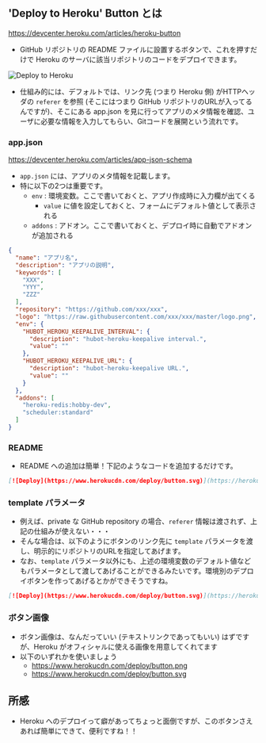 
## 'Deploy to Heroku' Button とは

<https://devcenter.heroku.com/articles/heroku-button>

- GitHub リポジトリの README ファイルに設置するボタンで、これを押すだけで Heroku のサーバに該当リポジトリのコードをデプロイできます。

![Deploy to Heroku](https://www.herokucdn.com/deploy/button.svg)

- 仕組み的には、デフォルトでは、リンク先 (つまり Heroku 側) がHTTPヘッダの `referer` を参照 (そこにはつまり GitHub リポジトリのURLが入ってるんですが)、そこにある app.json を見に行ってアプリのメタ情報を確認、ユーザに必要な情報を入力してもらい、Gitコードを展開という流れです。

### app.json

<https://devcenter.heroku.com/articles/app-json-schema>

- `app.json` には、アプリのメタ情報を記載します。
- 特に以下の2つは重要です。
   - `env` : 環境変数。ここで書いておくと、アプリ作成時に入力欄が出てくる
      - `value` に値を設定しておくと、フォームにデフォルト値として表示される
   - `addons` : アドオン。ここで書いておくと、デプロイ時に自動でアドオンが追加される

```JSON:app.json
{
  "name": "アプリ名",
  "description": "アプリの説明",
  "keywords": [
    "XXX",
    "YYY",
    "ZZZ"
  ],
  "repository": "https://github.com/xxx/xxx",
  "logo": "https://raw.githubusercontent.com/xxx/xxx/master/logo.png",
  "env": {
    "HUBOT_HEROKU_KEEPALIVE_INTERVAL": {
      "description": "hubot-heroku-keepalive interval.",
      "value": ""
    },
    "HUBOT_HEROKU_KEEPALIVE_URL": {
      "description": "hubot-heroku-keepalive URL.",
      "value": ""
    }
  },
  "addons": [
    "heroku-redis:hobby-dev",
    "scheduler:standard"
  ]
}
```

### README

- README への追加は簡単！下記のようなコードを追加するだけです。

```Markdown:README.md
[![Deploy](https://www.herokucdn.com/deploy/button.svg)](https://heroku.com/deploy)
```

### template パラメータ

- 例えば、private な GitHub repository の場合、`referer` 情報は渡されず、上記の仕組みが使えない・・・
- そんな場合は、以下のようにボタンのリンク先に `template` パラメータを渡し、明示的にリポジトリのURLを指定してあげます。
- なお、`template` パラメータ以外にも、上述の環境変数のデフォルト値などもパラメータとして渡してあげることができるみたいです。環境別のデプロイボタンを作ってあげるとかができそうですね。

```Markdown:README.md
[![Deploy](https://www.herokucdn.com/deploy/button.svg)](https://heroku.com/deploy?template=https://github.com/xxx/xxx)
```

### ボタン画像

- ボタン画像は、なんだっていい (テキストリンクであってもいい) はずですが、Heroku がオフィシャルに使える画像を用意してくれてます
- 以下のいずれかを使いましょう
   - https://www.herokucdn.com/deploy/button.png
   - https://www.herokucdn.com/deploy/button.svg


## 所感

- Heroku へのデプロイって癖があってちょっと面倒ですが、このボタンさえあれば簡単にできて、便利ですね！！


